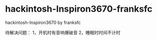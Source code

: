 # hackintosh-Inspiron3670-franksfc
hackintosh-Inspiron3670 by franksfc

待解决问题：
1，开机时有音响爆破音
2，睡眠时时间不计时
